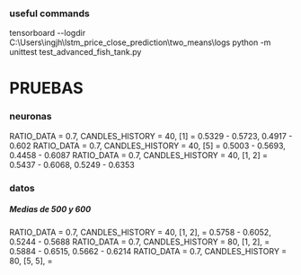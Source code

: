 ### useful commands
tensorboard --logdir C:\Users\ingjh\lstm_price_close_prediction\two_means\logs
python -m unittest test_advanced_fish_tank.py


# PRUEBAS

### neuronas
RATIO_DATA = 0.7, CANDLES_HISTORY = 40, [1] = 0.5329 - 0.5723, 0.4917 - 0.602
RATIO_DATA = 0.7, CANDLES_HISTORY = 40, [5] = 0.5003 - 0.5693, 0.4458 - 0.6087
RATIO_DATA = 0.7, CANDLES_HISTORY = 40, [1, 2] = 0.5437 - 0.6068, 0.5249 - 0.6353

### datos
##### Medias de 500 y 600
RATIO_DATA = 0.7, CANDLES_HISTORY = 40, [1, 2], = 0.5758 - 0.6052, 0.5244 - 0.5688
RATIO_DATA = 0.7, CANDLES_HISTORY = 80, [1, 2], = 0.5884 - 0.6515, 0.5662 - 0.6214
RATIO_DATA = 0.7, CANDLES_HISTORY = 80, [5, 5], =



